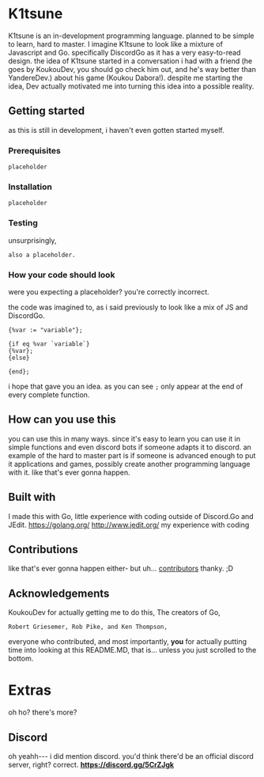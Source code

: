 # K1tsune

K1tsune is an in-development programming language. planned to be simple to learn, hard to master. I imagine K1tsune to look like a mixture of Javascript and Go. specifically DiscordGo as it has a very easy-to-read design. the idea of K1tsune started in a conversation i had with a friend (he goes by KoukouDev, you should go check him out, and he's way better than YandereDev.) about his game (Koukou Dabora!). despite me starting the idea, Dev actually motivated me into turning this idea into a possible reality.


## Getting started

as this is still in development, i haven't even gotten started myself.

### Prerequisites

```
placeholder
```

### Installation

```
placeholder
```

### Testing

unsurprisingly, 

```
also a placeholder.
```

### How your code should look

were you expecting a placeholder?
you're correctly incorrect.

the code was imagined to, as i said previously to look like a mix of JS and DiscordGo.
```
{%var := "variable"};

{if eq %var `variable`}
{%var};
{else}

{end};
```
i hope that gave you an idea. as you can see `;` only appear at the end of every complete function.

## How can you use this

you can use this in many ways. since it's easy to learn you can use it in simple functions and even discord bots if someone adapts it to discord. an example of the hard to master part is if someone is advanced enough to put it applications and games, possibly create another programming language with it.
like that's ever gonna happen.

## Built with
I made this with Go, little experience with coding outside of Discord.Go and JEdit.
https://golang.org/
http://www.jedit.org/
my experience with coding

## Contributions

like that's ever gonna happen either- but uh...
[contributors](https://github.com/KyroIsSuzu/K1tsune/contributors) 
thanky. ;D

## Acknowledgements

KoukouDev for actually getting me to do this,
The creators of Go,
```
Robert Griesemer, Rob Pike, and Ken Thompson,
```
everyone who contributed,
and most importantly,
**you** for actually putting time into looking at this README.MD, that is...
unless you just scrolled to the bottom.








# Extras

oh ho? there's more?

## Discord

oh yeahh--- i did mention discord. you'd think there'd be an official discord server, right?
correct. 
**https://discord.gg/5CrZJgk**
